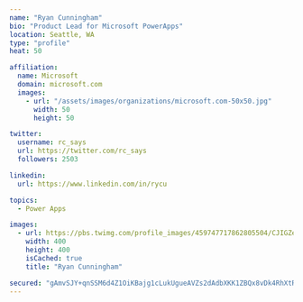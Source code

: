 ```yaml
---
name: "Ryan Cunningham"
bio: "Product Lead for Microsoft PowerApps"
location: Seattle, WA
type: "profile"
heat: 50

affiliation:
  name: Microsoft
  domain: microsoft.com
  images:
    - url: "/assets/images/organizations/microsoft.com-50x50.jpg"
      width: 50
      height: 50

twitter:
  username: rc_says
  url: https://twitter.com/rc_says
  followers: 2503

linkedin:
  url: https://www.linkedin.com/in/rycu

topics:
  - Power Apps

images:
  - url: https://pbs.twimg.com/profile_images/459747717862805504/CJIGZejd_400x400.png
    width: 400
    height: 400
    isCached: true
    title: "Ryan Cunningham"

secured: "gAmvSJY+qnSSM6d4Z1OiKBajg1cLukUgueAVZs2dAdbXKK1ZBQx8vDk4RhXtRuthua9ZLvaeHq/iRgMKvApJHI+qUdEeGkB8Xeo9VJlVpoYSdqOl76LmMNrUmkyZ6+6ch6WfdMtBeVh5JHIaj4DP1PjHcz1yi1HJ2vCRCERAFasXeUVEPwH8DXgPnyWX2y0MU6j0rrOTQ/65iVfuGAvpttSkO5oF5RqMaIJy5BES7cbRB2j2kj+QiXUWrn++0bIubCZLyT5mHCtXHXwxd6quC1d0u+0cUtlJa47zkX4gELo56u3raaSwqqsPyHWeQV5PV6h6bv5gwPkztBbFOzm7prOWXMZ6ZFoj6qSiOraSQ6vKipeHSx4Fyh2Lw4kqM4nua+HTPnJrLJxJ2SONfZUCOBIlNSoffLqMiuxMEFwTOq0=;0idnpKygJHb/SeWj7aRuBA=="
---
```



